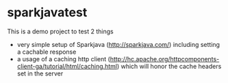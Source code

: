 # sparkjavatest

This is a demo project to test 2 things
- very simple setup of Sparkjava (http://sparkjava.com/) including setting a cachable response
- a usage of a caching http client (http://hc.apache.org/httpcomponents-client-ga/tutorial/html/caching.html) which will honor the cache headers set in the server
